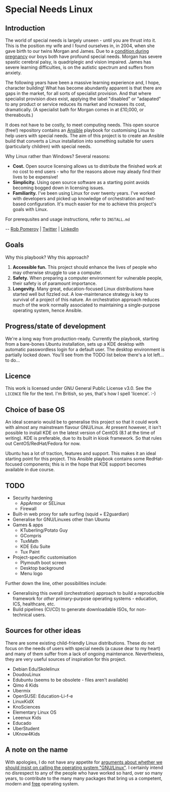 # Special Needs Linux

## Introduction

The world of special needs is largely unseen - until you are thrust into it. This is the position my wife and I found ourselves in, in 2004, when she gave birth to our twins Morgan and James. Due to a [condition during pregnancy](https://en.wikipedia.org/wiki/Twin-to-twin_transfusion_syndrome) our boys both have profound special needs. Morgan has severe spastic cerebral palsy, is quadriplegic and vision impaired. James has severe learning difficulties, is on the autistic spectrum and suffers from anxiety.

The following years have been a massive learning experience and, I hope, character building! What has become abundantly apparent is that there are gaps in the market, for all sorts of specialist provision. And that where specialist provision *does* exist, applying the label "disabled" or "adapated" to any product or service reduces its market and increases its cost, dramatically. (A specialist bath for Morgan comes in at £10,000, or thereabouts.)

It does not have to be costly, to meet computing needs. This open source (free!) repository contains an [Ansible](https://www.ansible.com/) playbook for customising Linux to help users with special needs. The aim of this project is to create an Ansible build that converts a Linux installation into something suitable for users (particularly children) with special needs.

Why Linux rather than Windows? Several reasons:

* **Cost.** Open source licensing allows us to distribute the finished work at no cost to end users - who for the reasons above may aleady find their lives to be expensive!
* **Simplicity.** Using open source software as a starting point avoids becoming bogged down in licensing issues.
* **Familiarity.** I've been using Linux for over twenty years. I've worked with developers and picked up knowledge of orchestration and text-based configuration. It's much easier for me to achieve this project's goals with Linux.

For prerequsites and usage instructions, refer to ```INSTALL.md```

-- [Rob Pomeroy](https://pomeroy.me/contact "contact me via my website") | [Twitter](https://twitter.com/robpomeroy "reach me on Twitter") | [LinkedIn](https://linkedin/com/in/robpomeroy "connect via LinkedIn")

## Goals

Why this playbook? Why this approach?

1. **Accessible fun.** This project should enhance the lives of people who may otherwise struggle to use a computer.
2. **Safety.** When preparing a computer environment for vulnerable people, their safety is of paramount importance.
3. **Longevity.** Many great, education-focused Linux distributions have started well but fizzled out. A low-maintenance strategy is key to survival of a project of this nature. An orchestration approach reduces much of the work normally associated to maintaining a single-purpose operating system, hence Ansible.

## Progress/state of development

We're a long way from production-ready. Currently the playbook, starting from a bare-bones Ubuntu installation, sets up a KDE desktop with automatic passwordless login for a default user. The desktop environment is partially locked down. You'll see from the TODO list below there's a lot left... to do...

## Licence

This work is licensed under GNU General Public License v3.0. See the ```LICENCE``` file for the text. I'm British, so yes, that's how I spell 'licence'. :-)

## Choice of base OS

An ideal scenario would be to generalise this project so that it could work with almost any mainstream flavour GNU/Linux. At present however, it isn't possible to install KDE on the latest version of CentOS (8.1 at the time of writing). KDE is preferable, due to its built in kiosk framework. So that rules out CentOS/RedHat/Fedora for now.

Ubuntu has a lot of traction, features and support. This makes it an ideal starting point for this project. This Ansible playbook contains some RedHat-focused components; this is in the hope that KDE support becomes available in due course.

## TODO

* Security hardening
    * AppArmor or SELinux
    * Firewall
* Built-in web proxy for safe surfing (squid + E2guardian)
* Generalise for GNU/Linuxes other than Ubuntu
* Games & apps
    * KTuberling/Potato Guy
    * GCompris
    * TuxMath
    * KDE Edu Suite
    * Tux Paint
* Project-specific customisation
    * Plymouth boot screen
    * Desktop background
    * Menu logo

Further down the line, other possibilities include:

* Generalising this overall (orchestration) approach to build a reproducible framework for *other* primary-purpose operating systems - education, ICS, healthcare, etc.
* Build pipelines (CI/CD) to generate downloadable ISOs, for non-technical users.

## Sources for other ideas

There are some existing child-friendly Linux distributions. These do not focus on the needs of users with special needs (a cause dear to my heart) and many of them suffer from a lack of ongoing maintenance. Nevertheless, they are very useful sources of inspiration for this project.

* Debian Edu/Skolelinux
* DoudouLinux
* Edubuntu (seems to be obsolete - files aren't available)
* Qimo 4 Kids
* Ubermix
* OpenSUSE: Education-Li-f-e
* LinuxKidX
* KnoSciences
* Elementary Linux OS
* Leeenux Kids
* Educado
* UberStudent
* UKnow4Kids

## A note on the name

With apologies, I do not have any appetite for [arguments about whether we should insist on calling the operating system "GNU/Linux"](https://en.wikipedia.org/wiki/GNU/Linux_naming_controversy). I certainly intend no disrespect to any of the people who have worked so hard, over so many years, to contribute to the many many packages that bring us a competent, modern and [free](https://en.wikipedia.org/wiki/Free_and_open-source_software) operating system.